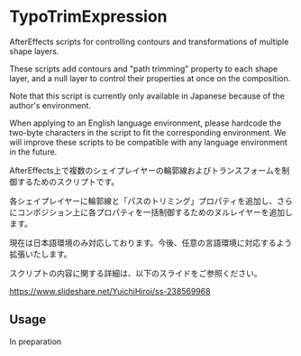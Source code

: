 # TypoTrimExpression
AfterEffects scripts for controlling contours and transformations of multiple shape layers.

These scripts add contours and "path trimming" property to each shape layer, and a null layer to control their properties at once on the composition.


Note that this script is currently only available in Japanese because of the author's environment. 

When applying to an English language environment, please hardcode the two-byte characters in the script to fit the corresponding environment. We will improve these scripts to be compatible with any language environment in the future.

AfterEffects上で複数のシェイプレイヤーの輪郭線およびトランスフォームを制御するためのスクリプトです。

各シェイプレイヤーに輪郭線と「パスのトリミング」プロパティを追加し、さらにコンポジション上に各プロパティを一括制御するためのヌルレイヤーを追加します。

現在は日本語環境のみ対応しております。今後、任意の言語環境に対応するよう拡張いたします。

スクリプトの内容に関する詳細は、以下のスライドをご参照ください。

https://www.slideshare.net/YuichiHiroi/ss-238569968

## Usage
In preparation
